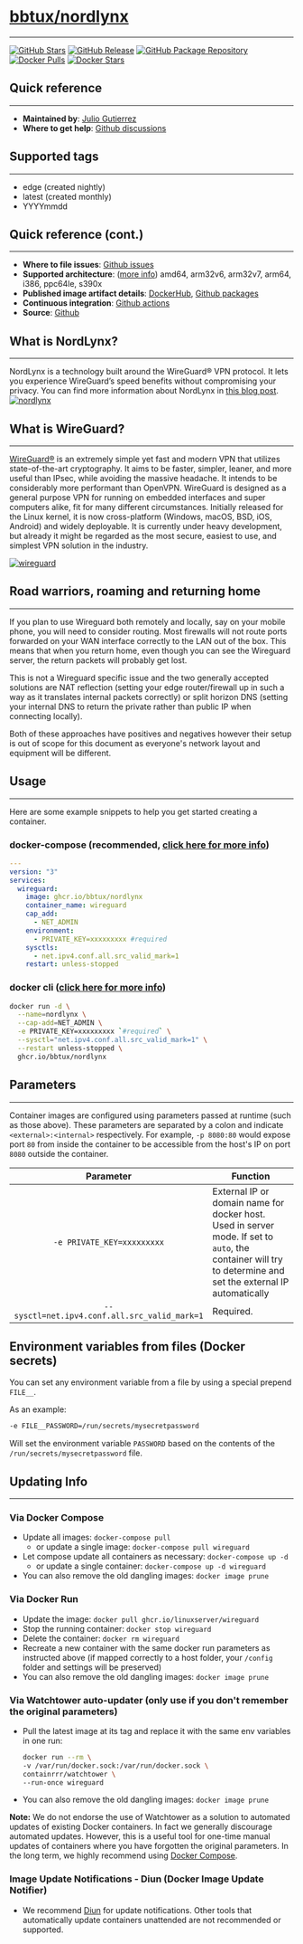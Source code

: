 # [bbtux/nordlynx](https://github.com/bbtux/nordlynx)

---
[![GitHub Stars](https://img.shields.io/github/stars/bbtux/nordlynx.svg?color=94398d&labelColor=555555&logoColor=ffffff&style=for-the-badge&logo=github)](https://github.com/bbtux/nordlynx)
[![GitHub Release](https://img.shields.io/github/release/bbtux/nordlynx.svg?color=94398d&labelColor=555555&logoColor=ffffff&style=for-the-badge&logo=github)](https://github.com/bbtux/nordlynx/releases)
[![GitHub Package Repository](https://img.shields.io/static/v1.svg?color=94398d&labelColor=555555&logoColor=ffffff&style=for-the-badge&label=nordlynx&message=GitHub%20Package&logo=github)](https://github.com/bbtux/nordlynx/packages)
[![Docker Pulls](https://img.shields.io/docker/pulls/bbtux/nordlynx.svg?color=94398d&labelColor=555555&logoColor=ffffff&style=for-the-badge&label=pulls&logo=docker)](https://hub.docker.com/r/bbtux/nordlynx)
[![Docker Stars](https://img.shields.io/docker/stars/bbtux/nordlynx.svg?color=94398d&labelColor=555555&logoColor=ffffff&style=for-the-badge&label=stars&logo=docker)](https://hub.docker.com/r/bbtux/nordlynx)

## Quick reference

---
- **Maintained by**: [Julio Gutierrez](https://github.com/bubuntux)
- **Where to get help**: [Github discussions](https://github.com/bbtux/nordlynx/discussions)

## Supported tags

---
- edge (created nightly)
- latest (created monthly)
- YYYYmmdd 

## Quick reference (cont.)

---
- **Where to file issues**: [Github issues](https://github.com/bbtux/nordlynx/issues)
- **Supported architecture**: ([more info](https://github.com/docker-library/official-images#architectures-other-than-amd64)) amd64, arm32v6, arm32v7, arm64, i386, ppc64le, s390x
- **Published image artifact details**: [DockerHub](https://hub.docker.com/r/bbtux/nordlynx), [Github packages](https://github.com/bbtux/nordlynx/pkgs/container/nordlynx)
- **Continuous integration**: [Github actions](https://github.com/bbtux/nordlynx/actions)
- **Source**: [Github](https://github.com/bbtux/nordlynx)

## What is NordLynx?

---
NordLynx is a technology built around the WireGuard® VPN protocol. It lets you experience WireGuard’s speed benefits without compromising your privacy. You can find more information about NordLynx in [this blog post](https://nordvpn.com/blog/nordlynx-protocol-wireguard/).
[![nordlynx](https://nordvpn.com/wp-content/uploads/2019/07/nordvpn-nordlynx-infographic.png)](https://nordvpn.com/blog/nordlynx-protocol-wireguard/)

## What is WireGuard?

---
[WireGuard®](https://www.wireguard.com/) is an extremely simple yet fast and modern VPN that utilizes state-of-the-art cryptography. It aims to be faster, simpler, leaner, and more useful than IPsec, while avoiding the massive headache. It intends to be considerably more performant than OpenVPN. WireGuard is designed as a general purpose VPN for running on embedded interfaces and super computers alike, fit for many different circumstances. Initially released for the Linux kernel, it is now cross-platform (Windows, macOS, BSD, iOS, Android) and widely deployable. It is currently under heavy development, but already it might be regarded as the most secure, easiest to use, and simplest VPN solution in the industry.

[![wireguard](https://www.wireguard.com/img/wireguard.svg)](https://www.wireguard.com/)


## Road warriors, roaming and returning home

---
If you plan to use Wireguard both remotely and locally, say on your mobile phone, you will need to consider routing. Most firewalls will not route ports forwarded on your WAN interface correctly to the LAN out of the box. This means that when you return home, even though you can see the Wireguard server, the return packets will probably get lost.

This is not a Wireguard specific issue and the two generally accepted solutions are NAT reflection (setting your edge router/firewall up in such a way as it translates internal packets correctly) or split horizon DNS (setting your internal DNS to return the private rather than public IP when connecting locally).

Both of these approaches have positives and negatives however their setup is out of scope for this document as everyone's network layout and equipment will be different.

## Usage

---
Here are some example snippets to help you get started creating a container.

### docker-compose (recommended, [click here for more info](https://docs.docker.com/compose/))

```yaml
---
version: "3"
services:
  wireguard:
    image: ghcr.io/bbtux/nordlynx
    container_name: wireguard
    cap_add:
      - NET_ADMIN
    environment:
      - PRIVATE_KEY=xxxxxxxxx #required
    sysctls:
      - net.ipv4.conf.all.src_valid_mark=1
    restart: unless-stopped
```

### docker cli ([click here for more info](https://docs.docker.com/engine/reference/commandline/cli/))

```bash
docker run -d \
  --name=nordlynx \
  --cap-add=NET_ADMIN \
  -e PRIVATE_KEY=xxxxxxxxx `#required` \
  --sysctl="net.ipv4.conf.all.src_valid_mark=1" \
  --restart unless-stopped \
  ghcr.io/bbtux/nordlynx
```

## Parameters

---
Container images are configured using parameters passed at runtime (such as those above). These parameters are separated by a colon and indicate `<external>:<internal>` respectively. For example, `-p 8080:80` would expose port `80` from inside the container to be accessible from the host's IP on port `8080` outside the container.

| Parameter | Function |
| :----: | --- |
| `-e PRIVATE_KEY=xxxxxxxxx` | External IP or domain name for docker host. Used in server mode. If set to `auto`, the container will try to determine and set the external IP automatically |
| `--sysctl=net.ipv4.conf.all.src_valid_mark=1` | Required. |

## Environment variables from files (Docker secrets)

You can set any environment variable from a file by using a special prepend `FILE__`.

As an example:

```bash
-e FILE__PASSWORD=/run/secrets/mysecretpassword
```

Will set the environment variable `PASSWORD` based on the contents of the `/run/secrets/mysecretpassword` file.


## Updating Info

---
### Via Docker Compose

* Update all images: `docker-compose pull`
  * or update a single image: `docker-compose pull wireguard`
* Let compose update all containers as necessary: `docker-compose up -d`
  * or update a single container: `docker-compose up -d wireguard`
* You can also remove the old dangling images: `docker image prune`

### Via Docker Run

* Update the image: `docker pull ghcr.io/linuxserver/wireguard`
* Stop the running container: `docker stop wireguard`
* Delete the container: `docker rm wireguard`
* Recreate a new container with the same docker run parameters as instructed above (if mapped correctly to a host folder, your `/config` folder and settings will be preserved)
* You can also remove the old dangling images: `docker image prune`

### Via Watchtower auto-updater (only use if you don't remember the original parameters)

* Pull the latest image at its tag and replace it with the same env variables in one run:

  ```bash
  docker run --rm \
  -v /var/run/docker.sock:/var/run/docker.sock \
  containrrr/watchtower \
  --run-once wireguard
  ```

* You can also remove the old dangling images: `docker image prune`

**Note:** We do not endorse the use of Watchtower as a solution to automated updates of existing Docker containers. In fact we generally discourage automated updates. However, this is a useful tool for one-time manual updates of containers where you have forgotten the original parameters. In the long term, we highly recommend using [Docker Compose](https://docs.linuxserver.io/general/docker-compose).

### Image Update Notifications - Diun (Docker Image Update Notifier)

* We recommend [Diun](https://crazymax.dev/diun/) for update notifications. Other tools that automatically update containers unattended are not recommended or supported.
